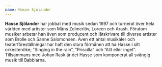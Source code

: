 ```yaml
---
name: Hasse Sjölander
---
```


**Hasse Sjölander** har jobbat med musik sedan 1997 och turnerat över hela världen med artister som Måns Zelmerlöv, Loreen och Arash. Förutom musiker arbetar han även som producent och låtskrivare till diverse artister som Brolle och Sanne Salomonsen.
Även ett antal musikaler och teaterföreställningar har haft den stora förmånen att ha Hasse i sitt orkesterdike; ”Singing in the rain”, ”Priscilla” och ”Allt eller inget”.
Tillsammans med Johan Rask är det Hasse som komponerat all svängig musik till Babblarna.
